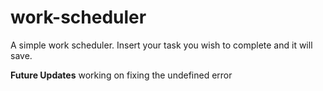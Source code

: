 # work-scheduler

A simple work scheduler. Insert your task you wish to complete and it will save. 

**Future Updates**
working on fixing the undefined error
